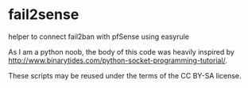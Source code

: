 # fail2sense
helper to connect fail2ban with pfSense using easyrule

As I am a python noob, the body of this code was heavily inspired by
http://www.binarytides.com/python-socket-programming-tutorial/.

These scripts may be reused under the terms of the CC BY-SA license.
